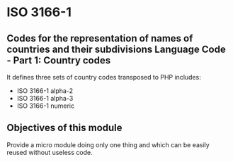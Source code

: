 # ISO 3166-1
## Codes for the representation of names of countries and their subdivisions Language Code - Part 1: Country codes

It defines three sets of country codes transposed to PHP includes:

  - ISO 3166-1 alpha-2
  - ISO 3166-1 alpha-3
  - ISO 3166-1 numeric

## Objectives of this module

Provide a micro module doing only one thing and which can be easily reused without useless code.
